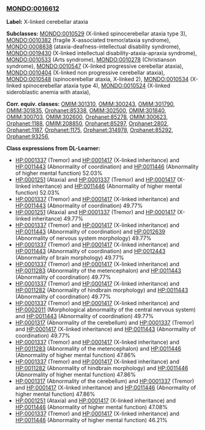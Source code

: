 
### [MONDO:0016612](http://purl.obolibrary.org/obo/MONDO_0016612)
**Label:** X-linked cerebellar ataxia

**Subclasses:** [MONDO:0010529](http://purl.obolibrary.org/obo/MONDO_0010529) (X-linked spinocerebellar ataxia type 3), [MONDO:0010382](http://purl.obolibrary.org/obo/MONDO_0010382) (fragile X-associated tremor/ataxia syndrome), [MONDO:0008838](http://purl.obolibrary.org/obo/MONDO_0008838) (ataxia-deafness-intellectual disability syndrome), [MONDO:0019430](http://purl.obolibrary.org/obo/MONDO_0019430) (X-linked intellectual disability-ataxia-apraxia syndrome), [MONDO:0010533](http://purl.obolibrary.org/obo/MONDO_0010533) (Arts syndrome), [MONDO:0010278](http://purl.obolibrary.org/obo/MONDO_0010278) (Christianson syndrome), [MONDO:0010547](http://purl.obolibrary.org/obo/MONDO_0010547) (X-linked progressive cerebellar ataxia), [MONDO:0010404](http://purl.obolibrary.org/obo/MONDO_0010404) (X-linked non progressive cerebellar ataxia), [MONDO:0010548](http://purl.obolibrary.org/obo/MONDO_0010548) (spinocerebellar ataxia, X-linked 2), [MONDO:0010534](http://purl.obolibrary.org/obo/MONDO_0010534) (X-linked spinocerebellar ataxia type 4), [MONDO:0010524](http://purl.obolibrary.org/obo/MONDO_0010524) (X-linked sideroblastic anemia with ataxia), 

**Corr. equiv. classes:** [OMIM:301310](http://purl.obolibrary.org/obo/OMIM_301310), [OMIM:300243](http://purl.obolibrary.org/obo/OMIM_300243), [OMIM:301790](http://purl.obolibrary.org/obo/OMIM_301790), [OMIM:301835](http://purl.obolibrary.org/obo/OMIM_301835), [Orphanet:85338](http://www.orpha.net/ORDO/Orphanet_85338), [OMIM:302500](http://purl.obolibrary.org/obo/OMIM_302500), [OMIM:301840](http://purl.obolibrary.org/obo/OMIM_301840), [OMIM:300703](http://purl.obolibrary.org/obo/OMIM_300703), [OMIM:302600](http://purl.obolibrary.org/obo/OMIM_302600), [Orphanet:85278](http://www.orpha.net/ORDO/Orphanet_85278), [OMIM:300623](http://purl.obolibrary.org/obo/OMIM_300623), [Orphanet:1188](http://www.orpha.net/ORDO/Orphanet_1188), [OMIM:208850](http://purl.obolibrary.org/obo/OMIM_208850), [Orphanet:85297](http://www.orpha.net/ORDO/Orphanet_85297), [Orphanet:2802](http://www.orpha.net/ORDO/Orphanet_2802), [Orphanet:1187](http://www.orpha.net/ORDO/Orphanet_1187), [Orphanet:1175](http://www.orpha.net/ORDO/Orphanet_1175), [Orphanet:314978](http://www.orpha.net/ORDO/Orphanet_314978), [Orphanet:85292](http://www.orpha.net/ORDO/Orphanet_85292), [Orphanet:93256](http://www.orpha.net/ORDO/Orphanet_93256), 

**Class expressions from DL-Learner:**

- [HP:0001337](http://purl.obolibrary.org/obo/HP_0001337) (Tremor) and [HP:0001417](http://purl.obolibrary.org/obo/HP_0001417) (X-linked inheritance) and [HP:0011443](http://purl.obolibrary.org/obo/HP_0011443) (Abnormality of coordination) and [HP:0011446](http://purl.obolibrary.org/obo/HP_0011446) (Abnormality of higher mental function) 52.03%
- [HP:0001251](http://purl.obolibrary.org/obo/HP_0001251) (Ataxia) and [HP:0001337](http://purl.obolibrary.org/obo/HP_0001337) (Tremor) and [HP:0001417](http://purl.obolibrary.org/obo/HP_0001417) (X-linked inheritance) and [HP:0011446](http://purl.obolibrary.org/obo/HP_0011446) (Abnormality of higher mental function) 52.03%
- [HP:0001337](http://purl.obolibrary.org/obo/HP_0001337) (Tremor) and [HP:0001417](http://purl.obolibrary.org/obo/HP_0001417) (X-linked inheritance) and [HP:0011443](http://purl.obolibrary.org/obo/HP_0011443) (Abnormality of coordination) 49.77%
- [HP:0001251](http://purl.obolibrary.org/obo/HP_0001251) (Ataxia) and [HP:0001337](http://purl.obolibrary.org/obo/HP_0001337) (Tremor) and [HP:0001417](http://purl.obolibrary.org/obo/HP_0001417) (X-linked inheritance) 49.77%
- [HP:0001337](http://purl.obolibrary.org/obo/HP_0001337) (Tremor) and [HP:0001417](http://purl.obolibrary.org/obo/HP_0001417) (X-linked inheritance) and [HP:0011443](http://purl.obolibrary.org/obo/HP_0011443) (Abnormality of coordination) and [HP:0012639](http://purl.obolibrary.org/obo/HP_0012639) (Abnormality of nervous system morphology) 49.77%
- [HP:0001337](http://purl.obolibrary.org/obo/HP_0001337) (Tremor) and [HP:0001417](http://purl.obolibrary.org/obo/HP_0001417) (X-linked inheritance) and [HP:0011443](http://purl.obolibrary.org/obo/HP_0011443) (Abnormality of coordination) and [HP:0012443](http://purl.obolibrary.org/obo/HP_0012443) (Abnormality of brain morphology) 49.77%
- [HP:0001337](http://purl.obolibrary.org/obo/HP_0001337) (Tremor) and [HP:0001417](http://purl.obolibrary.org/obo/HP_0001417) (X-linked inheritance) and [HP:0011283](http://purl.obolibrary.org/obo/HP_0011283) (Abnormality of the metencephalon) and [HP:0011443](http://purl.obolibrary.org/obo/HP_0011443) (Abnormality of coordination) 49.77%
- [HP:0001337](http://purl.obolibrary.org/obo/HP_0001337) (Tremor) and [HP:0001417](http://purl.obolibrary.org/obo/HP_0001417) (X-linked inheritance) and [HP:0011282](http://purl.obolibrary.org/obo/HP_0011282) (Abnormality of hindbrain morphology) and [HP:0011443](http://purl.obolibrary.org/obo/HP_0011443) (Abnormality of coordination) 49.77%
- [HP:0001337](http://purl.obolibrary.org/obo/HP_0001337) (Tremor) and [HP:0001417](http://purl.obolibrary.org/obo/HP_0001417) (X-linked inheritance) and [HP:0002011](http://purl.obolibrary.org/obo/HP_0002011) (Morphological abnormality of the central nervous system) and [HP:0011443](http://purl.obolibrary.org/obo/HP_0011443) (Abnormality of coordination) 49.77%
- [HP:0001317](http://purl.obolibrary.org/obo/HP_0001317) (Abnormality of the cerebellum) and [HP:0001337](http://purl.obolibrary.org/obo/HP_0001337) (Tremor) and [HP:0001417](http://purl.obolibrary.org/obo/HP_0001417) (X-linked inheritance) and [HP:0011443](http://purl.obolibrary.org/obo/HP_0011443) (Abnormality of coordination) 49.77%
- [HP:0001337](http://purl.obolibrary.org/obo/HP_0001337) (Tremor) and [HP:0001417](http://purl.obolibrary.org/obo/HP_0001417) (X-linked inheritance) and [HP:0011283](http://purl.obolibrary.org/obo/HP_0011283) (Abnormality of the metencephalon) and [HP:0011446](http://purl.obolibrary.org/obo/HP_0011446) (Abnormality of higher mental function) 47.86%
- [HP:0001337](http://purl.obolibrary.org/obo/HP_0001337) (Tremor) and [HP:0001417](http://purl.obolibrary.org/obo/HP_0001417) (X-linked inheritance) and [HP:0011282](http://purl.obolibrary.org/obo/HP_0011282) (Abnormality of hindbrain morphology) and [HP:0011446](http://purl.obolibrary.org/obo/HP_0011446) (Abnormality of higher mental function) 47.86%
- [HP:0001317](http://purl.obolibrary.org/obo/HP_0001317) (Abnormality of the cerebellum) and [HP:0001337](http://purl.obolibrary.org/obo/HP_0001337) (Tremor) and [HP:0001417](http://purl.obolibrary.org/obo/HP_0001417) (X-linked inheritance) and [HP:0011446](http://purl.obolibrary.org/obo/HP_0011446) (Abnormality of higher mental function) 47.86%
- [HP:0001251](http://purl.obolibrary.org/obo/HP_0001251) (Ataxia) and [HP:0001417](http://purl.obolibrary.org/obo/HP_0001417) (X-linked inheritance) and [HP:0011446](http://purl.obolibrary.org/obo/HP_0011446) (Abnormality of higher mental function) 47.08%
- [HP:0001337](http://purl.obolibrary.org/obo/HP_0001337) (Tremor) and [HP:0001417](http://purl.obolibrary.org/obo/HP_0001417) (X-linked inheritance) and [HP:0011446](http://purl.obolibrary.org/obo/HP_0011446) (Abnormality of higher mental function) 46.21%



